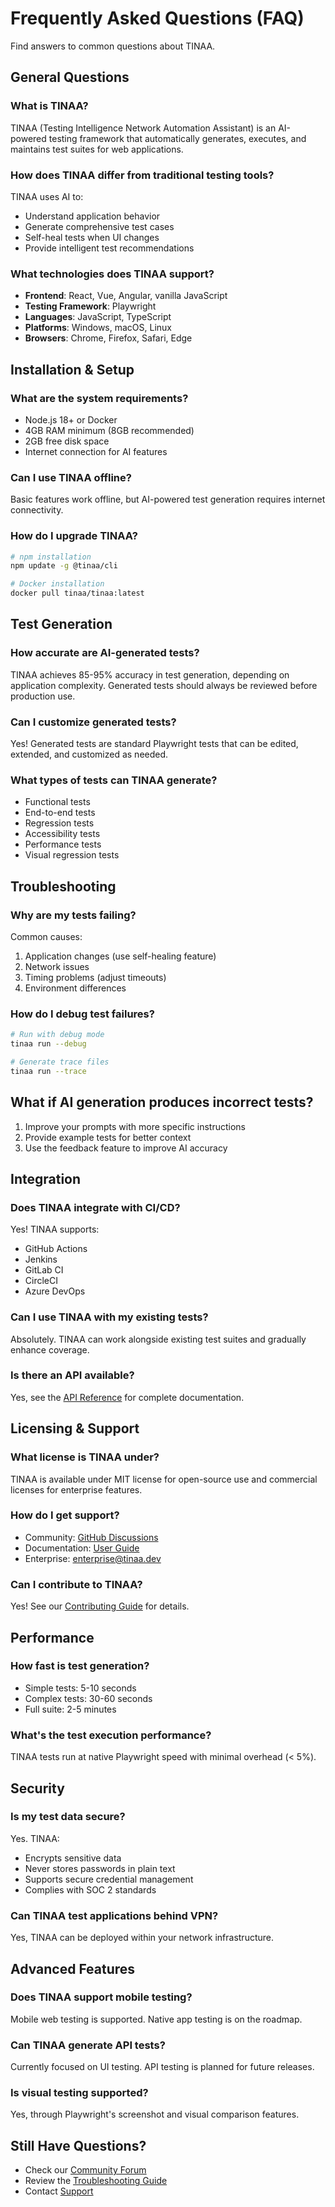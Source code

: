 # Frequently Asked Questions (FAQ)

Find answers to common questions about TINAA.

## General Questions

### What is TINAA?

TINAA (Testing Intelligence Network Automation Assistant) is an AI-powered testing framework that automatically generates, executes, and maintains test suites for web applications.

### How does TINAA differ from traditional testing tools?

TINAA uses AI to:
- Understand application behavior
- Generate comprehensive test cases
- Self-heal tests when UI changes
- Provide intelligent test recommendations

### What technologies does TINAA support?

- **Frontend**: React, Vue, Angular, vanilla JavaScript
- **Testing Framework**: Playwright
- **Languages**: JavaScript, TypeScript
- **Platforms**: Windows, macOS, Linux
- **Browsers**: Chrome, Firefox, Safari, Edge

## Installation & Setup

### What are the system requirements?

- Node.js 18+ or Docker
- 4GB RAM minimum (8GB recommended)
- 2GB free disk space
- Internet connection for AI features

### Can I use TINAA offline?

Basic features work offline, but AI-powered test generation requires internet connectivity.

### How do I upgrade TINAA?

```bash
# npm installation
npm update -g @tinaa/cli

# Docker installation
docker pull tinaa/tinaa:latest
```

## Test Generation

### How accurate are AI-generated tests?

TINAA achieves 85-95% accuracy in test generation, depending on application complexity. Generated tests should always be reviewed before production use.

### Can I customize generated tests?

Yes! Generated tests are standard Playwright tests that can be edited, extended, and customized as needed.

### What types of tests can TINAA generate?

- Functional tests
- End-to-end tests
- Regression tests
- Accessibility tests
- Performance tests
- Visual regression tests

## Troubleshooting

### Why are my tests failing?

Common causes:
1. Application changes (use self-healing feature)
2. Network issues
3. Timing problems (adjust timeouts)
4. Environment differences

### How do I debug test failures?

```bash
# Run with debug mode
tinaa run --debug

# Generate trace files
tinaa run --trace
```

## What if AI generation produces incorrect tests?

1. Improve your prompts with more specific instructions
2. Provide example tests for better context
3. Use the feedback feature to improve AI accuracy

## Integration

### Does TINAA integrate with CI/CD?

Yes! TINAA supports:
- GitHub Actions
- Jenkins
- GitLab CI
- CircleCI
- Azure DevOps

### Can I use TINAA with my existing tests?

Absolutely. TINAA can work alongside existing test suites and gradually enhance coverage.

### Is there an API available?

Yes, see the [API Reference](../API.md) for complete documentation.

## Licensing & Support

### What license is TINAA under?

TINAA is available under MIT license for open-source use and commercial licenses for enterprise features.

### How do I get support?

- Community: [GitHub Discussions](https://github.com/aj-geddes/tinaa-playwright-msp/discussions)
- Documentation: [User Guide](../USER_GUIDE.md)
- Enterprise: enterprise@tinaa.dev

### Can I contribute to TINAA?

Yes! See our [Contributing Guide](../DEVELOPMENT.md) for details.

## Performance

### How fast is test generation?

- Simple tests: 5-10 seconds
- Complex tests: 30-60 seconds
- Full suite: 2-5 minutes

### What's the test execution performance?

TINAA tests run at native Playwright speed with minimal overhead (< 5%).

## Security

### Is my test data secure?

Yes. TINAA:
- Encrypts sensitive data
- Never stores passwords in plain text
- Supports secure credential management
- Complies with SOC 2 standards

### Can TINAA test applications behind VPN?

Yes, TINAA can be deployed within your network infrastructure.

## Advanced Features

### Does TINAA support mobile testing?

Mobile web testing is supported. Native app testing is on the roadmap.

### Can TINAA generate API tests?

Currently focused on UI testing. API testing is planned for future releases.

### Is visual testing supported?

Yes, through Playwright's screenshot and visual comparison features.

## Still Have Questions?

- Check our [Community Forum](community.md)
- Review the [Troubleshooting Guide](../TROUBLESHOOTING.md)
- Contact [Support](mailto:support@tinaa.dev)